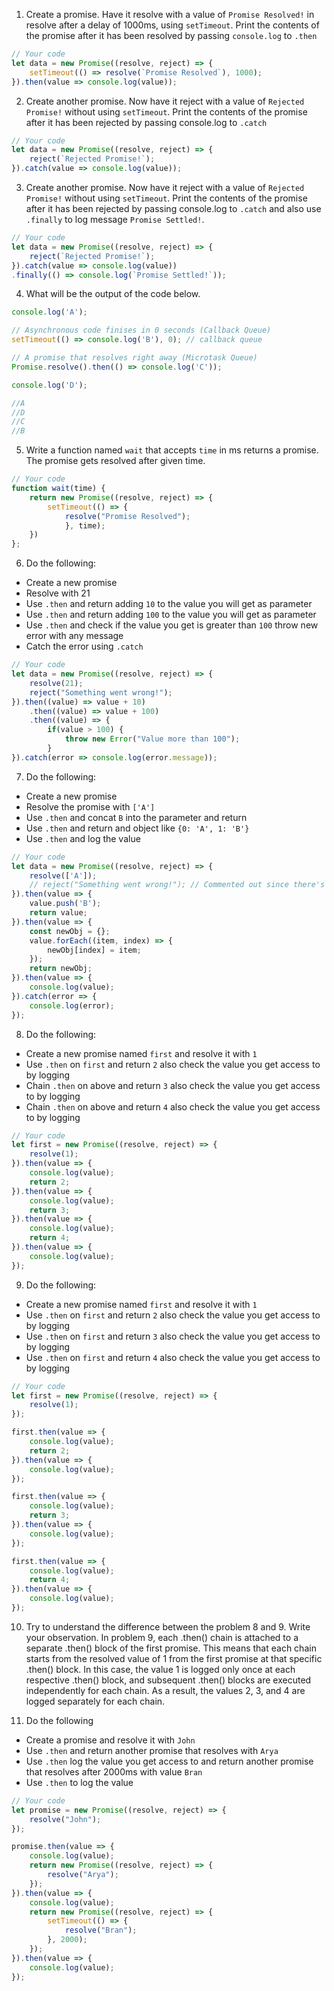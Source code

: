 1. Create a promise. Have it resolve with a value of `Promise Resolved!` in resolve after a delay of 1000ms, using `setTimeout`. Print the contents of the promise after it has been resolved by passing `console.log` to `.then`

```js
// Your code
let data = new Promise((resolve, reject) => {
    setTimeout(() => resolve(`Promise Resolved`), 1000);
}).then(value => console.log(value));
```

2. Create another promise. Now have it reject with a value of `Rejected Promise!` without using `setTimeout`. Print the contents of the promise after it has been rejected by passing console.log to `.catch`

```js
// Your code
let data = new Promise((resolve, reject) => {
    reject(`Rejected Promise!`);
}).catch(value => console.log(value));
```

3. Create another promise. Now have it reject with a value of `Rejected Promise!` without using `setTimeout`. Print the contents of the promise after it has been rejected by passing console.log to `.catch` and also use `.finally` to log message `Promise Settled!`.

```js
// Your code
let data = new Promise((resolve, reject) => {
    reject(`Rejected Promise!`);
}).catch(value => console.log(value))
.finally(() => console.log(`Promise Settled!`));
```

4. What will be the output of the code below.

```js
console.log('A');

// Asynchronous code finises in 0 seconds (Callback Queue)
setTimeout(() => console.log('B'), 0); // callback queue

// A promise that resolves right away (Microtask Queue)
Promise.resolve().then(() => console.log('C'));

console.log('D');

//A
//D
//C
//B
```

5. Write a function named `wait` that accepts `time` in ms returns a promise. The promise gets resolved after given time.

```js
// Your code
function wait(time) {
    return new Promise((resolve, reject) => {
        setTimeout(() => {
            resolve("Promise Resolved");
            }, time);
    })
};
```

6. Do the following:

- Create a new promise
- Resolve with 21
- Use `.then` and return adding `10` to the value you will get as parameter
- Use `.then` and return adding `100` to the value you will get as parameter
- Use `.then` and check if the value you get is greater than `100` throw new error with any message
- Catch the error using `.catch`

```js
// Your code
let data = new Promise((resolve, reject) => {
    resolve(21);
    reject("Something went wrong!");
}).then((value) => value + 10)
    .then((value) => value + 100)
    .then((value) => {
        if(value > 100) {
            throw new Error("Value more than 100");
        }
}).catch(error => console.log(error.message));
```

7. Do the following:

- Create a new promise
- Resolve the promise with `['A']`
- Use `.then` and concat `B` into the parameter and return
- Use `.then` and return and object like `{0: 'A', 1: 'B'}`
- Use `.then` and log the value

```js
// Your code
let data = new Promise((resolve, reject) => {
    resolve(['A']);
    // reject("Something went wrong!"); // Commented out since there's no specific error scenario mentioned
}).then(value => {
    value.push('B');
    return value;
}).then(value => {
    const newObj = {};
    value.forEach((item, index) => {
        newObj[index] = item;
    });
    return newObj;
}).then(value => {
    console.log(value);
}).catch(error => {
    console.log(error);
});

```

8. Do the following:

- Create a new promise named `first` and resolve it with `1`
- Use `.then` on `first` and return `2` also check the value you get access to by logging
- Chain `.then` on above and return `3` also check the value you get access to by logging
- Chain `.then` on above and return `4` also check the value you get access to by logging

```js
// Your code
let first = new Promise((resolve, reject) => {
    resolve(1);
}).then(value => {
    console.log(value);
    return 2;
}).then(value => {
    console.log(value);
    return 3;
}).then(value => {
    console.log(value);
    return 4;
}).then(value => {
    console.log(value);
});

```

9. Do the following:

- Create a new promise named `first` and resolve it with `1`
- Use `.then` on `first` and return `2` also check the value you get access to by logging
- Use `.then` on `first` and return `3` also check the value you get access to by logging
- Use `.then` on `first` and return `4` also check the value you get access to by logging

```js
// Your code
let first = new Promise((resolve, reject) => {
    resolve(1);
});

first.then(value => {
    console.log(value);
    return 2;
}).then(value => {
    console.log(value);
});

first.then(value => {
    console.log(value);
    return 3;
}).then(value => {
    console.log(value);
});

first.then(value => {
    console.log(value);
    return 4;
}).then(value => {
    console.log(value);
});

```

10. Try to understand the difference between the problem 8 and 9. Write your observation.
In problem 9, each .then() chain is attached to a separate .then() block of the first promise. This means that each chain starts from the resolved value of 1 from the first promise at that specific .then() block. In this case, the value 1 is logged only once at each respective .then() block, and subsequent .then() blocks are executed independently for each chain. As a result, the values 2, 3, and 4 are logged separately for each chain.

11. Do the following

- Create a promise and resolve it with `John`
- Use `.then` and return another promise that resolves with `Arya`
- Use `.then` log the value you get access to and return another promise that resolves after 2000ms with value `Bran`
- Use `.then` to log the value

```js
// Your code
let promise = new Promise((resolve, reject) => {
    resolve("John");
});

promise.then(value => {
    console.log(value);
    return new Promise((resolve, reject) => {
        resolve("Arya");
    });
}).then(value => {
    console.log(value);
    return new Promise((resolve, reject) => {
        setTimeout(() => {
            resolve("Bran");
        }, 2000);
    });
}).then(value => {
    console.log(value);
});

```
